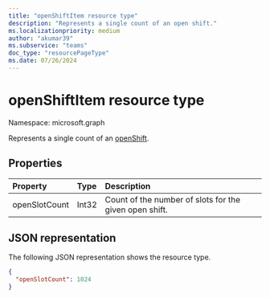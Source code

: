```yaml
---
title: "openShiftItem resource type"
description: "Represents a single count of an open shift."
ms.localizationpriority: medium
author: "akumar39"
ms.subservice: "teams"
doc_type: "resourcePageType"
ms.date: 07/26/2024
---
```


# openShiftItem resource type

Namespace: microsoft.graph

Represents a single count of an [openShift](../resources/openshift.md).

## Properties

| Property     | Type        | Description |
|:-------------|:------------|:------------|
|openSlotCount|Int32| Count of the number of slots for the given open shift.|

## JSON representation

The following JSON representation shows the resource type.

<!-- {
  "blockType": "resource",
  "optionalProperties": [

  ],
  "@odata.type": "microsoft.graph.openShiftItem",
  "baseType": "microsoft.graph.shiftItem"
}-->

```json
{
  "openSlotCount": 1024
}
```

<!-- uuid: 16cd6b66-4b1a-43a1-adaf-3a886856ed98
2019-02-04 14:57:30 UTC -->
<!-- {
  "type": "#page.annotation",
  "description": "openShiftItem resource",
  "keywords": "",
  "section": "documentation",
  "tocPath": ""
}-->

